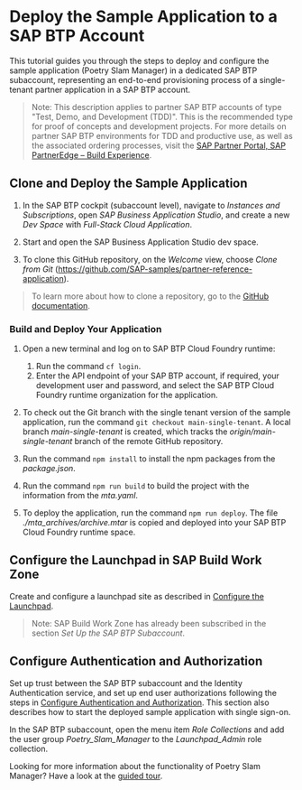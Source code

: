 # Deploy the Sample Application to a SAP BTP Account

This tutorial guides you through the steps to deploy and configure the sample application (Poetry Slam Manager) in a dedicated SAP BTP subaccount, representing an end-to-end provisioning process of a single-tenant partner application in a SAP BTP account.

> Note: This description applies to partner SAP BTP accounts of type "Test, Demo, and Development (TDD)". This is the recommended type for proof of concepts and development projects. For more details on partner SAP BTP environments for TDD and productive use, as well as the associated ordering processes, visit the [SAP Partner Portal, SAP PartnerEdge – Build Experience](https://partneredge.sap.com/en/partnership/development/build.html).

## Clone and Deploy the Sample Application

1. In the SAP BTP cockpit (subaccount level), navigate to *Instances and Subscriptions*, open *SAP Business Application Studio*, and create a new *Dev Space* with *Full-Stack Cloud Application*.

2. Start and open the SAP Business Application Studio dev space.

3. To clone this GitHub repository, on the *Welcome* view, choose *Clone from Git* (https://github.com/SAP-samples/partner-reference-application). 

> To learn more about how to clone a repository, go to the [GitHub documentation](https://docs.github.com/en/repositories/creating-and-managing-repositories/cloning-a-repository).

### Build and Deploy Your Application

1. Open a new terminal and log on to SAP BTP Cloud Foundry runtime: 
    1. Run the command `cf login`.
    2. Enter the API endpoint of your SAP BTP account, if required, your development user and password, and select the SAP BTP Cloud Foundry runtime organization for the application.

2. To check out the Git branch with the single tenant version of the sample application, run the command `git checkout main-single-tenant`. A local branch *main-single-tenant* is created, which tracks the *origin/main-single-tenant* branch of the remote GitHub repository.   

3. Run the command `npm install` to install the npm packages from the *package.json*.

4. Run the command `npm run build` to build the project with the information from the *mta.yaml*. 

5. To deploy the application, run the command `npm run deploy`. The file *./mta_archives/archive.mtar* is copied and deployed into your SAP BTP Cloud Foundry runtime space.

## Configure the Launchpad in SAP Build Work Zone

Create and configure a launchpad site as described in [Configure the Launchpad](15b-One-Off-Deployment.md#configure-sap-build-work-zone).

> Note: SAP Build Work Zone has already been subscribed in the section *Set Up the SAP BTP Subaccount*.

## Configure Authentication and Authorization

Set up trust between the SAP BTP subaccount and the Identity Authentication service, and set up end user authorizations following the steps in [Configure Authentication and Authorization](15b-One-Off-Deployment.md#configure-authentication-and-authorization). This section also describes how to start the deployed sample application with single sign-on.

In the SAP BTP subaccount, open the menu item *Role Collections* and add the user group *Poetry_Slam_Manager* to the *Launchpad_Admin* role collection.

Looking for more information about the functionality of Poetry Slam Manager? Have a look at the [guided tour](17-Guided-Tour.md).
